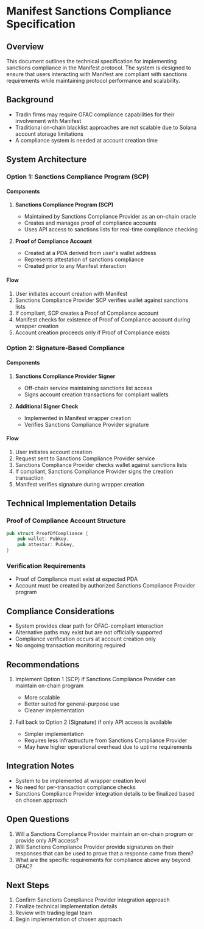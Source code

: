 # Manifest Sanctions Compliance Specification

## Overview
This document outlines the technical specification for implementing sanctions compliance in the Manifest protocol. The system is designed to ensure that users interacting with Manifest are compliant with sanctions requirements while maintaining protocol performance and scalability.

## Background
- Tradin firms may require OFAC compliance capabilities for their involvement with Manifest
- Traditional on-chain blacklist approaches are not scalable due to Solana account storage limitations
- A compliance system is needed at account creation time

## System Architecture

### Option 1: Sanctions Compliance Program (SCP)

#### Components
1. **Sanctions Compliance Program (SCP)**
   - Maintained by Sanctions Compliance Provider as an on-chain oracle
   - Creates and manages proof of compliance accounts
   - Uses API access to sanctions lists for real-time compliance checking

2. **Proof of Compliance Account**
   - Created at a PDA derived from user's wallet address
   - Represents attestation of sanctions compliance
   - Created prior to any Manifest interaction

#### Flow
1. User initiates account creation with Manifest
2. Sanctions Compliance Provider SCP verifies wallet against sanctions lists
3. If compliant, SCP creates a Proof of Compliance account
4. Manifest checks for existence of Proof of Compliance account during wrapper creation
5. Account creation proceeds only if Proof of Compliance exists

### Option 2: Signature-Based Compliance

#### Components
1. **Sanctions Compliance Provider Signer**
   - Off-chain service maintaining sanctions list access
   - Signs account creation transactions for compliant wallets

2. **Additional Signer Check**
   - Implemented in Manifest wrapper creation
   - Verifies Sanctions Compliance Provider signature

#### Flow
1. User initiates account creation
2. Request sent to Sanctions Compliance Provider service
3. Sanctions Compliance Provider checks wallet against sanctions lists
4. If compliant, Sanctions Compliance Provider signs the creation transaction
5. Manifest verifies signature during wrapper creation

## Technical Implementation Details

### Proof of Compliance Account Structure
```rust
pub struct ProofOfCompliance {
    pub wallet: Pubkey,
    pub attestor: Pubkey,
}
```

### Verification Requirements
- Proof of Compliance must exist at expected PDA
- Account must be created by authorized Sanctions Compliance Provider program

## Compliance Considerations
- System provides clear path for OFAC-compliant interaction
- Alternative paths may exist but are not officially supported
- Compliance verification occurs at account creation only
- No ongoing transaction monitoring required

## Recommendations
1. Implement Option 1 (SCP) if Sanctions Compliance Provider can maintain on-chain program
   - More scalable
   - Better suited for general-purpose use
   - Cleaner implementation

2. Fall back to Option 2 (Signature) if only API access is available
   - Simpler implementation
   - Requires less infrastructure from Sanctions Compliance Provider
   - May have higher operational overhead due to uptime requirements

## Integration Notes
- System to be implemented at wrapper creation level
- No need for per-transaction compliance checks
- Sanctions Compliance Provider integration details to be finalized based on chosen approach

## Open Questions
1. Will a Sanctions Compliance Provider maintain an on-chain program or provide only API access?
2. Will Sanctions Compliance Provider provide signatures on their responses that can be used to prove that a response came from them?
3. What are the specific requirements for compliance above any beyond OFAC?

## Next Steps
1. Confirm Sanctions Compliance Provider integration approach
2. Finalize technical implementation details
3. Review with trading legal team
4. Begin implementation of chosen approach


